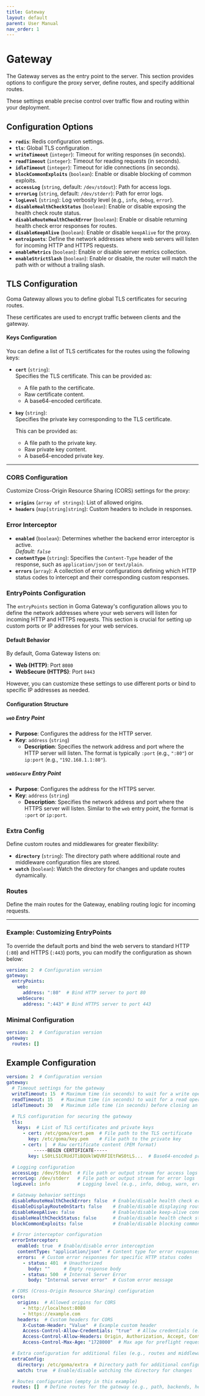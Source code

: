 ```yaml
---
title: Gateway
layout: default
parent: User Manual
nav_order: 1
---
```


# Gateway

The Gateway serves as the entry point to the server. This section provides options to configure the proxy server, define routes, and specify additional routes. 

These settings enable precise control over traffic flow and routing within your deployment.

## Configuration Options

- **`redis`**: Redis configuration settings.
- **`tls`**: Global TLS configuration .
- **`writeTimeout`** (`integer`): Timeout for writing responses (in seconds).
- **`readTimeout`** (`integer`): Timeout for reading requests (in seconds).
- **`idleTimeout`** (`integer`): Timeout for idle connections (in seconds).
- **`blockCommonExploits`** (`boolean`): Enable or disable blocking of common exploits.
- **`accessLog`** (`string`, default: `/dev/stdout`): Path for access logs.
- **`errorLog`** (`string`, default: `/dev/stderr`): Path for error logs.
- **`logLevel`** (`string`): Log verbosity level (e.g., `info`, `debug`, `error`).
- **`disableHealthCheckStatus`** (`boolean`): Enable or disable exposing the health check route status.
- **`disableRouteHealthCheckError`** (`boolean`): Enable or disable returning health check error responses for routes.
- **`disableKeepAlive`** (`boolean`): Enable or disable `keepAlive` for the proxy.
- **`entroiponts`**: Define the network addresses where web servers will listen for incoming HTTP and HTTPS requests.
- **`enableMetrics`** (`boolean`): Enable or disable server metrics collection.
- **`enableStrictSlash`** (`boolean`): Enable or disable, the router will match the path with or without a trailing slash.


## TLS Configuration

Goma Gateway allows you to define global TLS certificates for securing routes.

These certificates are used to encrypt traffic between clients and the gateway.

#### Keys Configuration

You can define a list of TLS certificates for the routes using the following keys:

- **`cert`** (`string`):  
  Specifies the TLS certificate. This can be provided as:
  - A file path to the certificate.
  - Raw certificate content.
  - A base64-encoded certificate.

- **`key`** (`string`):  
  Specifies the private key corresponding to the TLS certificate. 
   
  This can be provided as:
  - A file path to the private key.
  - Raw private key content.
  - A base64-encoded private key.

---
### CORS Configuration

Customize Cross-Origin Resource Sharing (CORS) settings for the proxy:

- **`origins`** (`array of strings`): List of allowed origins.
- **`headers`** (`map[string]string`): Custom headers to include in responses.

### Error Interceptor
- **`enabled`** (`boolean`): Determines whether the backend error interceptor is active.  
  *Default: `false`*
- **`contentType`** (`string`): Specifies the `Content-Type` header of the response, such as `application/json` or `text/plain`.
- **`errors`** (`array`): A collection of error configurations defining which HTTP status codes to intercept and their corresponding custom responses.

### EntryPoints Configuration

The `entryPoints` section in Goma Gateway's configuration allows you to define the network addresses where your web servers will listen for incoming HTTP and HTTPS requests. This section is crucial for setting up custom ports or IP addresses for your web services.

#### Default Behavior
By default, Goma Gateway listens on:
- **Web (HTTP)**: Port `8080`
- **WebSecure (HTTPS)**: Port `8443`

However, you can customize these settings to use different ports or bind to specific IP addresses as needed.

#### Configuration Structure

##### `web` Entry Point
- **Purpose**: Configures the address for the HTTP server.
- **Key**: `address` (`string`)
  - **Description**: Specifies the network address and port where the HTTP server will listen. The format is typically `:port` (e.g., `":80"`) or `ip:port` (e.g., `"192.168.1.1:80"`).

##### `webSecure` Entry Point
- **Purpose**: Configures the address for the HTTPS server.
- **Key**: `address` (`string`)
  - **Description**: Specifies the network address and port where the HTTPS server will listen. Similar to the `web` entry point, the format is `:port` or `ip:port`.

  
### Extra Config

Define custom routes and middlewares for greater flexibility:

- **`directory`** (`string`): The directory path where additional route and middleware configuration files are stored.
- **`watch`** (`boolean`): Watch the directory for changes and update routes dynamically.

### Routes

Define the main routes for the Gateway, enabling routing logic for incoming requests.

---
### Example: Customizing EntryPoints

To override the default ports and bind the web servers to standard HTTP (`:80`) and HTTPS (`:443`) ports, you can modify the configuration as shown below:

```yaml
version: 2  # Configuration version
gateway:
  entryPoints:
    web:
      address: ":80"  # Bind HTTP server to port 80
    webSecure:
      address: ":443" # Bind HTTPS server to port 443
```

### Minimal Configuration

```yaml
version: 2  # Configuration version
gateway:
  routes: []
```

## Example Configuration

```yaml
version: 2  # Configuration version
gateway:
  # Timeout settings for the gateway
  writeTimeout: 15  # Maximum time (in seconds) to wait for a write operation to complete
  readTimeout: 15   # Maximum time (in seconds) to wait for a read operation to complete
  idleTimeout: 30   # Maximum idle time (in seconds) before closing an inactive connection

  # TLS configuration for securing the gateway
  tls:
    keys:  # List of TLS certificates and private keys
      - cert: /etc/goma/cert.pem  # File path to the TLS certificate
        key: /etc/goma/key.pem    # File path to the private key
      - cert: |  # Raw certificate content (PEM format)
          -----BEGIN CERTIFICATE-----
        key: LS0tLS1CRUdJTiBQUklWQVRFIEtFWS0tLS...  # Base64-encoded private key

  # Logging configuration
  accessLog: /dev/Stdout  # File path or output stream for access logs
  errorLog: /dev/stderr   # File path or output stream for error logs
  logLevel: info          # Logging level (e.g., info, debug, warn, error)

  # Gateway behavior settings
  disableRouteHealthCheckError: false  # Enable/disable health check error logging
  disableDisplayRouteOnStart: false    # Enable/disable displaying routes on startup
  disableKeepAlive: false              # Enable/disable keep-alive connections
  disableHealthCheckStatus: false      # Enable/disable health check status updates
  blockCommonExploits: false           # Enable/disable blocking common web exploits

  # Error interceptor configuration
  errorInterceptor:
    enabled: true  # Enable/disable error interception
    contentType: "application/json"  # Content type for error responses
    errors:  # Custom error responses for specific HTTP status codes
      - status: 401  # Unauthorized
        body: ""     # Empty response body
      - status: 500  # Internal Server Error
        body: "Internal server error"  # Custom error message

  # CORS (Cross-Origin Resource Sharing) configuration
  cors:
    origins:  # Allowed origins for CORS
      - http://localhost:8080
      - https://example.com
    headers:  # Custom headers for CORS
      X-Custom-Header: "Value"  # Example custom header
      Access-Control-Allow-Credentials: "true"  # Allow credentials (e.g., cookies)
      Access-Control-Allow-Headers: Origin, Authorization, Accept, Content-Type, Access-Control-Allow-Headers, X-Client-Id, X-Session-Id  # Allowed headers
      Access-Control-Max-Age: "1728000"  # Max age for preflight requests (in seconds)

  # Extra configuration for additional files (e.g., routes and middleware)
  extraConfig:
    directory: /etc/goma/extra  # Directory path for additional configuration files
    watch: true  # Enable/disable watching the directory for changes

  # Routes configuration (empty in this example)
  routes: []  # Define routes for the gateway (e.g., path, backends, health checks)
```